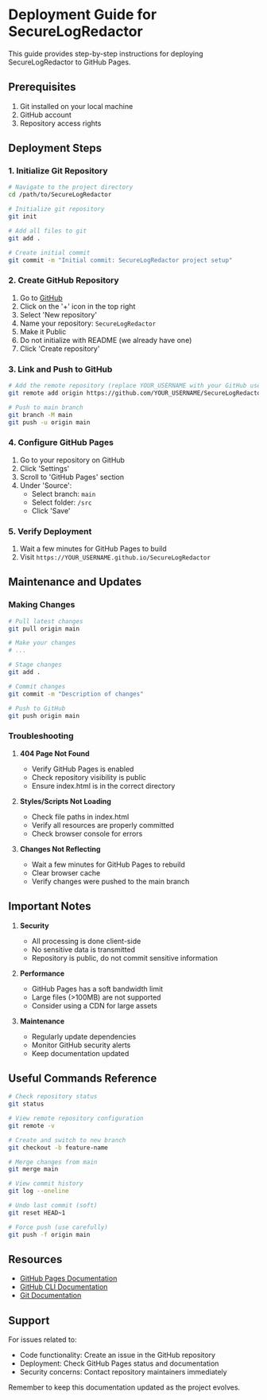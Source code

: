 # Deployment Guide for SecureLogRedactor

This guide provides step-by-step instructions for deploying SecureLogRedactor to GitHub Pages.

## Prerequisites

1. Git installed on your local machine
2. GitHub account
3. Repository access rights

## Deployment Steps

### 1. Initialize Git Repository

```bash
# Navigate to the project directory
cd /path/to/SecureLogRedactor

# Initialize git repository
git init

# Add all files to git
git add .

# Create initial commit
git commit -m "Initial commit: SecureLogRedactor project setup"
```

### 2. Create GitHub Repository

1. Go to [GitHub](https://github.com)
2. Click on the '+' icon in the top right
3. Select 'New repository'
4. Name your repository: `SecureLogRedactor`
5. Make it Public
6. Do not initialize with README (we already have one)
7. Click 'Create repository'

### 3. Link and Push to GitHub

```bash
# Add the remote repository (replace YOUR_USERNAME with your GitHub username)
git remote add origin https://github.com/YOUR_USERNAME/SecureLogRedactor.git

# Push to main branch
git branch -M main
git push -u origin main
```

### 4. Configure GitHub Pages

1. Go to your repository on GitHub
2. Click 'Settings'
3. Scroll to 'GitHub Pages' section
4. Under 'Source':
   - Select branch: `main`
   - Select folder: `/src`
   - Click 'Save'

### 5. Verify Deployment

1. Wait a few minutes for GitHub Pages to build
2. Visit `https://YOUR_USERNAME.github.io/SecureLogRedactor`

## Maintenance and Updates

### Making Changes

```bash
# Pull latest changes
git pull origin main

# Make your changes
# ...

# Stage changes
git add .

# Commit changes
git commit -m "Description of changes"

# Push to GitHub
git push origin main
```

### Troubleshooting

1. **404 Page Not Found**
   - Verify GitHub Pages is enabled
   - Check repository visibility is public
   - Ensure index.html is in the correct directory

2. **Styles/Scripts Not Loading**
   - Check file paths in index.html
   - Verify all resources are properly committed
   - Check browser console for errors

3. **Changes Not Reflecting**
   - Wait a few minutes for GitHub Pages to rebuild
   - Clear browser cache
   - Verify changes were pushed to the main branch

## Important Notes

1. **Security**
   - All processing is done client-side
   - No sensitive data is transmitted
   - Repository is public, do not commit sensitive information

2. **Performance**
   - GitHub Pages has a soft bandwidth limit
   - Large files (>100MB) are not supported
   - Consider using a CDN for large assets

3. **Maintenance**
   - Regularly update dependencies
   - Monitor GitHub security alerts
   - Keep documentation updated

## Useful Commands Reference

```bash
# Check repository status
git status

# View remote repository configuration
git remote -v

# Create and switch to new branch
git checkout -b feature-name

# Merge changes from main
git merge main

# View commit history
git log --oneline

# Undo last commit (soft)
git reset HEAD~1

# Force push (use carefully)
git push -f origin main
```

## Resources

- [GitHub Pages Documentation](https://docs.github.com/en/pages)
- [GitHub CLI Documentation](https://cli.github.com/manual/)
- [Git Documentation](https://git-scm.com/doc)

## Support

For issues related to:
- Code functionality: Create an issue in the GitHub repository
- Deployment: Check GitHub Pages status and documentation
- Security concerns: Contact repository maintainers immediately

Remember to keep this documentation updated as the project evolves.
